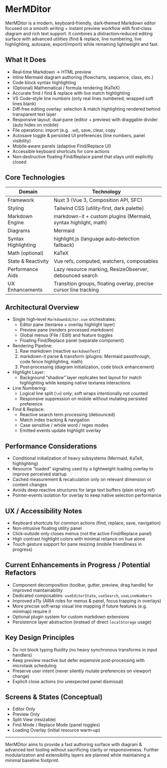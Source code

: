 # MerMDitor

MerMDitor is a modern, keyboard‑friendly, dark‑themed Markdown editor focused on a smooth writing + instant preview workflow with first‑class diagram and rich text support. It combines a distraction‑reduced editing surface with advanced utilities (find & replace, line numbering, live highlighting, autosave, export/import) while remaining lightweight and fast.

## What It Does

- Real‑time Markdown → HTML preview
- Inline Mermaid diagram authoring (flowcharts, sequence, class, etc.)
- Code block syntax highlighting
- (Optional) Mathematical / formula rendering (KaTeX)
- Accurate find / find & replace with live match highlighting
- VS Code–style line numbers (only real lines numbered; wrapped soft lines blank)
- Diff‑free editing overlay: selection & match highlighting rendered behind transparent text layer
- Responsive layout: dual‑pane (editor + preview) with draggable divider (auto hides on mobile)
- File operations: import (e.g. `.md`), save, clear, copy
- Autosave toggle & persisted UI preferences (line numbers, panel visibility)
- Mobile‑aware panels (adaptive Find/Replace UI)
- Accessible keyboard shortcuts for core actions
- Non‑destructive floating Find/Replace panel that stays until explicitly closed

## Core Technologies

| Domain | Technology |
| ------ | ---------- |
| Framework | Nuxt 3 (Vue 3, Composition API, SFC) |
| Styling | Tailwind CSS (utility‑first, dark palette) |
| Markdown Engine | markdown-it + custom plugins (Mermaid, syntax highlight, math) |
| Diagrams | Mermaid |
| Syntax Highlighting | highlight.js (language auto‑detection fallback) |
| Math (optional) | KaTeX |
| State & Reactivity | Vue refs, computed, watchers, composables |
| Performance Aids | Lazy resource marking, ResizeObserver, debounced search |
| UX Enhancements | Transition groups, floating overlay, precise cursor line tracking |

## Architectural Overview

- Single high‑level `MarkdownEditor.vue` orchestrates:
  - Editor pane (textarea + overlay highlight layer)
  - Preview pane (renders processed markdown)
  - Global menus (File / Edit) and feature toggles
  - Floating Find/Replace panel (separate component)
- Rendering Pipeline:
  1. Raw markdown (reactive `markdownText`)
  2. markdown-it parse & transform (plugins: Mermaid passthrough, code fence highlighting, math)
  3. Post‑processing (diagram initialization, code block enhancement)
- Highlight Layer:
  - Background “shadow” layer replicates text layout for match highlighting while keeping native textarea interactions
- Line Numbering:
  - Logical line split (`\n`) only; soft wraps intentionally not counted
  - Responsive suppression on mobile without mutating persisted preference
- Find & Replace:
  - Reactive search term processing (debounced)
  - Match index tracking & navigation
  - Case sensitive / whole word / regex modes
  - Emitted events update highlight overlay

## Performance Considerations

- Conditional initialization of heavy subsystems (Mermaid, KaTeX, highlighting)
- Resource “loaded” signaling used by a lightweight loading overlay to improve perceived startup
- Cached measurement & recalculation only on relevant dimension or content changes
- Avoids deep reactive structures for large text buffers (plain string ref)
- Pointer‑events isolation for overlay to keep native selection performance

## UX / Accessibility Notes

- Keyboard shortcuts for common actions (find, replace, save, navigation)
- Non‑intrusive floating utility panel
- Click‑outside only closes menus (not the active Find/Replace panel)
- High contrast highlight colors with minimal reliance on hue alone
- Touch gesture support for pane resizing (mobile friendliness in progress)

## Current Enhancements in Progress / Potential Refactors

- Component decomposition (toolbar, gutter, preview, drag handle) for improved maintainability
- Dedicated composables: `useEditorState`, `useSearch`, `useLineNumbers`
- Improved a11y (ARIA roles for menus & panel, focus trapping in overlays)
- More precise soft‑wrap visual line mapping if future features (e.g. minimap) require it
- Optional plugin system for custom markdown extensions
- Persistence layer abstraction (instead of direct `localStorage` usage)

## Key Design Principles

- Do not block typing fluidity (no heavy synchronous transforms in input handlers)
- Keep preview reactive but defer expensive post‑processing with microtask scheduling
- Preserve user intent (never silently mutate preferences on viewport change)
- Explicit close actions (no unexpected panel dismissal)

## Screens & States (Conceptual)

- Editor Only
- Preview Only
- Split View (resizable)
- Find Mode / Replace Mode (panel toggles)
- Loading Overlay (initial resource warm‑up)

---

MerMDitor aims to provide a fast authoring surface with diagram & advanced text tooling without sacrificing clarity or responsiveness. Further modularization and extensibility layers are planned while maintaining a minimal baseline footprint.
